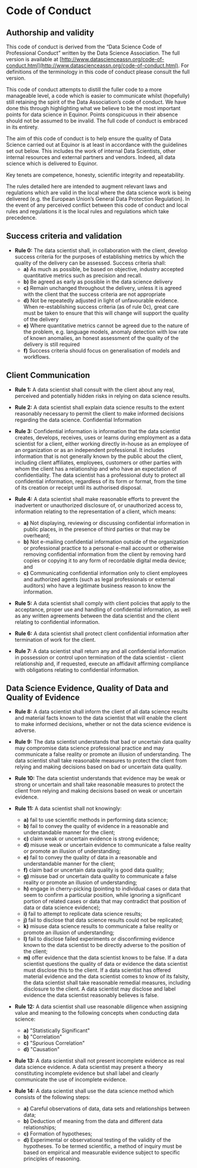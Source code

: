 # Code of Conduct

## Authorship and validity
This code of conduct is derived from the “Data Science Code of Professional Conduct” written by the Data Science Association. The full version is available at [http://www.datascienceassn.org/code-of-conduct.html](http://www.datascienceassn.org/code-of-conduct.html). For definitions of the terminology in this code of conduct please consult the full version.

This code of conduct attempts to distill the fuller code to a more manageable level, a code which is easier to communicate whilst (hopefully) still retaining the spirit of the Data Association’s code of conduct. We have done this through highlighting what we believe to be the most important points for data science in Equinor. Points conspicuous in their absence should not be assumed to be invalid. The full code of conduct is embraced in its entirety.

The aim of this code of conduct is to help ensure the quality of Data Science carried out at Equinor is at least in accordance with the guidelines set out below. This includes the work of internal Data Scientists, other internal resources and external partners and vendors. Indeed, all data science which is delivered to Equinor.

Key tenets are competence, honesty, scientific integrity and repeatability.

The rules detailed here are intended to augment relevant laws and regulations which are valid in the local where the data science work is being delivered (e.g. the European Union’s General Data Protection Regulation). In the event of any perceived conflict between this code of conduct and local rules and regulations it is the local rules and regulations which take precedence. 

## Success criteria and validation

* **Rule 0:** The data scientist shall, in collaboration with the client, develop success criteria for the purposes of establishing metrics by which the quality of the delivery can be assessed. Success criteria shall:
  * **a)**	As much as possible, be based on objective, industry accepted quantitative metrics such as precision and recall.
  * **b)**	Be agreed as early as possible in the data science delivery
  * **c)**	Remain unchanged throughout the delivery, unless it is agreed with the client that the success criteria are not appropriate
  * **d)**	Not be repeatedly adjusted in light of unfavourable evidence. When re-establishing success criteria (as of rule 0c), great care must be taken to ensure that this will change will support the quality of the delivery
  * **e)**	Where quantitative metrics cannot be agreed due to the nature of the problem, e.g. language models, anomaly detection with low rate of known anomalies, an honest assessment of the quality of the delivery is still required
  * **f)**	Success criteria should focus on generalisation of models and workflows.

## Client Communication

* **Rule 1:** A data scientist shall consult with the client about any real, perceived and potentially hidden risks in relying on data science results.

* **Rule 2:** A data scientist shall explain data science results to the extent reasonably necessary to permit the client to make informed decisions regarding the data science.
Confidential Information

* **Rule 3:** Confidential information is information that the data scientist creates, develops, receives, uses or learns during employment as a data scientist for a client, either working directly in-house as an employee of an organization or as an independent professional. It includes information that is not generally known by the public about the client, including client affiliates, employees, customers or other parties with whom the client has a relationship and who have an expectation of confidentiality. The data scientist has a professional duty to protect all confidential information, regardless of its form or format, from the time of its creation or receipt until its authorised disposal.

* **Rule 4:** A data scientist shall make reasonable efforts to prevent the inadvertent or unauthorized disclosure of, or unauthorized access to, information relating to the representation of a client, which means:
  * **a)** Not displaying, reviewing or discussing confidential information in public places, in the presence of third parties or that may be overheard;
  * **b)** Not e-mailing confidential information outside of the organization or professional practice to a personal e-mail account or otherwise removing confidential information from the client by removing hard copies or copying it to any form of recordable digital media device; and
  * **c)** Communicating confidential information only to client employees and authorized agents (such as legal professionals or external auditors) who have a legitimate business reason to know the information.

* **Rule 5:** A data scientist shall comply with client policies that apply to the acceptance, proper use and handling of confidential information, as well as any written agreements between the data scientist and the client relating to confidential information.

* **Rule 6:** A data scientist shall protect client confidential information after termination of work for the client.
* **Rule 7:** A data scientist shall return any and all confidential information in possession or control upon termination of the data scientist - client relationship and, if requested, execute an affidavit affirming compliance with obligations relating to confidential information.

## Data Science Evidence, Quality of Data and Quality of Evidence

* **Rule 8:** A data scientist shall inform the client of all data science results and material facts known to the data scientist that will enable the client to make informed decisions, whether or not the data science evidence is adverse.

* **Rule 9:** The data scientist understands that bad or uncertain data quality may compromise data science professional practice and may communicate a false reality or promote an illusion of understanding. The data scientist shall take reasonable measures to protect the client from relying and making decisions based on bad or uncertain data quality.

* **Rule 10:** The data scientist understands that evidence may be weak or strong or uncertain and shall take reasonable measures to protect the client from relying and making decisions based on weak or uncertain evidence.

* **Rule 11:** A data scientist shall not knowingly:
  * **a)** fail to use scientific methods in performing data science;
  * **b)** fail to convey the quality of evidence in a reasonable and understandable manner for the client;
  * **c)** claim weak or uncertain evidence is strong evidence;
  * **d)** misuse weak or uncertain evidence to communicate a false reality or promote an illusion of understanding;
  * **e)** fail to convey the quality of data in a reasonable and understandable manner for the client;
  * **f)** claim bad or uncertain data quality is good data quality;
  * **g)** misuse bad or uncertain data quality to communicate a false reality or promote an illusion of understanding;
  * **h)** engage in cherry-picking (pointing to individual cases or data that seem to confirm a particular position, while ignoring a significant portion of related cases or data that may contradict that position of data or data science evidence);
  * **i)** fail to attempt to replicate data science results;
  * **j)** fail to disclose that data science results could not be replicated;
  * **k)** misuse data science results to communicate a false reality or promote an illusion of understanding;
  * **l)** fail to disclose failed experiments or disconfirming evidence known to the data scientist to be directly adverse to the position of the client;
  * **m)** offer evidence that the data scientist knows to be false. If a data scientist questions the quality of data or evidence the data scientist must disclose this to the client. If a data scientist has offered material evidence and the data scientist comes to know of its falsity, the data scientist shall take reasonable remedial measures, including disclosure to the client. A data scientist may disclose and label evidence the data scientist reasonably believes is false.

* **Rule 12:** A data scientist shall use reasonable diligence when assigning value and meaning to the following concepts when conducting data science:
  * **a)** "Statistically Significant"
  * **b)** "Correlation"
  * **c)** "Spurious Correlation"
  * **d)** "Causation"

* **Rule 13:** A data scientist shall not present incomplete evidence as real data science evidence. A data scientist may present a theory constituting incomplete evidence but shall label and clearly communicate the use of incomplete evidence.

* **Rule 14:** A data scientist shall use the data science method which consists of the following steps:
  * **a)** Careful observations of data, data sets and relationships between data;
  * **b)** Deduction of meaning from the data and different data relationships;
  * **c)** Formation of hypotheses;
  * **d)** Experimental or observational testing of the validity of the hypotheses. To be termed scientific, a method of inquiry must be based on empirical and measurable evidence subject to specific principles of reasoning.
